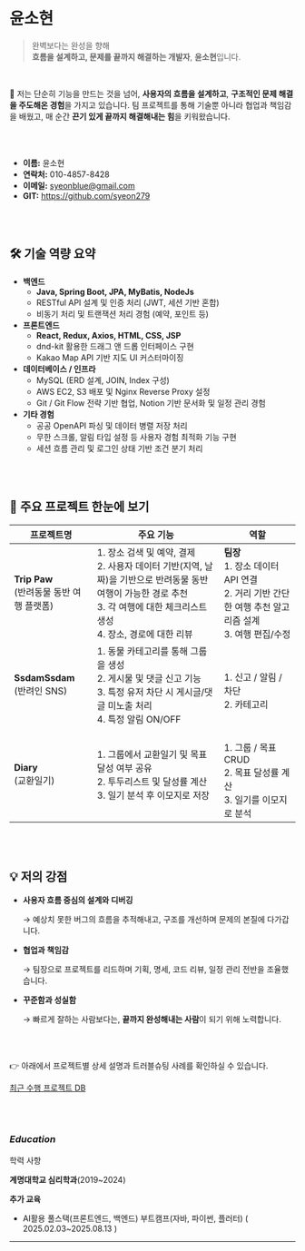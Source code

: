 
# 윤소현

> 완벽보다는 완성을 향해 <br /> **흐름을 설계하고, 문제를 끝까지 해결하는 개발자**, **윤소현**입니다.

<br />

🧩 저는 단순히 기능을 만드는 것을 넘어,
**사용자의 흐름을 설계하고**, **구조적인 문제 해결을 주도해온 경험**을 가지고 있습니다.
팀 프로젝트를 통해 기술뿐 아니라 협업과 책임감을 배웠고,
매 순간 **끈기 있게 끝까지 해결해내는 힘**을 키워왔습니다.

<br />
<br />

- **이름:**  윤소현
- **연락처:** 010-4857-8428
- **이메일:** syeonblue@gmail.com
- **GIT:** https://github.com/syeon279
  
<br />
<br />


## 🛠 기술 역량 요약

- **백엔드**
    - **Java, Spring Boot, JPA, MyBatis, NodeJs**
    - RESTful API 설계 및 인증 처리 (JWT, 세션 기반 혼합)
    - 비동기 처리 및 트랜잭션 처리 경험 (예약, 포인트 등)
- **프론트엔드**
    - **React, Redux, Axios, HTML, CSS, JSP**
    - dnd-kit 활용한 드래그 앤 드롭 인터페이스 구현
    - Kakao Map API 기반 지도 UI 커스터마이징
- **데이터베이스 / 인프라**
    - MySQL (ERD 설계, JOIN, Index 구성)
    - AWS EC2, S3 배포 및 Nginx Reverse Proxy 설정
    - Git / Git Flow 전략 기반 협업, Notion 기반 문서화 및 일정 관리 경험
- **기타 경험**
    - 공공 OpenAPI 파싱 및 데이터 병렬 저장 처리
    - 무한 스크롤, 알림 타입 설정 등 사용자 경험 최적화 기능 구현
    - 세션 흐름 관리 및 로그인 상태 기반 조건 분기 처리
      
<br />
<br />

## 👣 주요 프로젝트 한눈에 보기

| 프로젝트명 | 주요 기능 | 역할 |
| --- | --- | --- |
| **Trip Paw**<br>(반려동물 동반 여행 플랫폼) | 1. 장소 검색 및 예약, 결제<br>2. 사용자 데이터 기반(지역, 날짜)을 기반으로 반려동물 동반 여행이 가능한 경로 추천<br>3. 각 여행에 대한 체크리스트 생성<br>4. 장소, 경로에 대한 리뷰 | **팀장**<br>1. 장소 데이터 API 연결<br>2. 거리 기반 간단한 여행 추천 알고리즘 설계<br>3. 여행 편집/수정 |
| **SsdamSsdam**<br>(반려인 SNS) | 1. 동물 카테고리를 통해 그룹을 생성<br>2. 게시물 및 댓글 신고 기능<br>3. 특정 유저 차단 시 게시글/댓글 미노출 처리<br>4. 특정 알림 ON/OFF | <br>1. 신고 / 알림 / 차단<br>2. 카테고리 |
| **Diary**<br>(교환일기) | 1. 그룹에서 교환일기 및 목표 달성 여부 공유<br>2. 투두리스트 및 달성률 계산<br>3. 일기 분석 후 이모지로 저장 | <br>1. 그룹 / 목표 CRUD<br>2. 목표 달성률 계산<br>3. 일기를 이모지로 분석 |


<br /><br />


## 💡 저의 강점

- **사용자 흐름 중심의 설계와 디버깅**
    
    → 예상치 못한 버그의 흐름을 추적해내고, 구조를 개선하며 문제의 본질에 다가갑니다.
    
- **협업과 책임감**
    
    → 팀장으로 프로젝트를 리드하며 기획, 명세, 코드 리뷰, 일정 관리 전반을 조율했습니다.
    
- **꾸준함과 성실함**
    
    → 빠르게 잘하는 사람보다는, **끝까지 완성해내는 사람**이 되기 위해 노력합니다.
    

<br /><br />

👉 아래에서 프로젝트별 상세 설명과 트러블슈팅 사례를 확인하실 수 있습니다.

[최근 수행 프로젝트 DB](https://www.notion.so/2376ee8f3de981a99405ff0e1762d5aa?pvs=21)

<br /><br />

### *Education*

학력 사항

**계명대학교 심리학과**(2019~2024)

**추가 교육**

- AI활용 풀스택(프론트엔드, 백엔드) 부트캠프(자바, 파이썬, 플러터) ( 2025.02.03~2025.08.13 )

---
